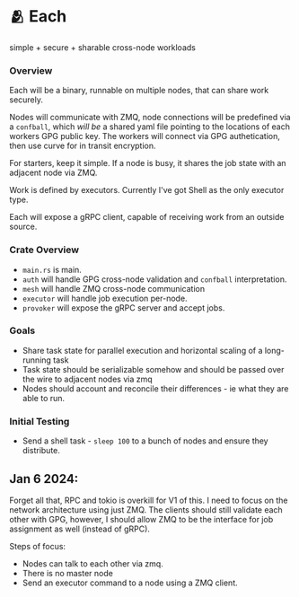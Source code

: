 # 🫂 Each 

simple + secure + sharable cross-node workloads

### Overview

Each will be a binary, runnable on multiple nodes, that can share work securely.

Nodes will communicate with ZMQ, node connections will be predefined via a `confball`, which _will be_ a shared yaml file pointing to the locations of each workers GPG public key. The workers will connect via GPG authetication, then use curve for in transit encryption. 

For starters, keep it simple. If a node is busy, it shares the job state with an adjacent node via ZMQ.

Work is defined by executors. Currently I've got Shell as the only executor type.

Each will expose a gRPC client, capable of receiving work from an outside source.

### Crate Overview

 - `main.rs` is main.
 - `auth` will handle GPG cross-node validation and `confball` interpretation.
 - `mesh` will handle ZMQ cross-node communication
 - `executor` will handle job execution per-node. 
 - `provoker` will expose the gRPC server and accept jobs.

### Goals

 - Share task state for parallel execution and horizontal scaling of a long-running task
 - Task state should be serializable somehow and should be passed over the wire to adjacent nodes via zmq
 - Nodes should account and reconcile their differences - ie what they are able to run.

### Initial Testing

 - Send a shell task - `sleep 100` to a bunch of nodes and ensure they distribute.

## Jan 6 2024:

Forget all that, RPC and tokio is overkill for V1 of this. I need to focus on the network architecture using just ZMQ. The clients should still validate each other with GPG, however, I should allow ZMQ to be the interface for job assignment as well (instead of gRPC).

Steps of focus:

 - Nodes can talk to each other via zmq.
 - There is no master node
 - Send an executor command to a node using a ZMQ client.